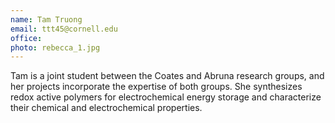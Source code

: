 ```yaml
---
name: Tam Truong
email: ttt45@cornell.edu
office: 
photo: rebecca_1.jpg
---
```

Tam is a joint student between the Coates and Abruna research groups, and her projects incorporate the expertise of both groups.  She synthesizes redox active polymers for electrochemical energy storage and characterize their chemical and electrochemical properties.